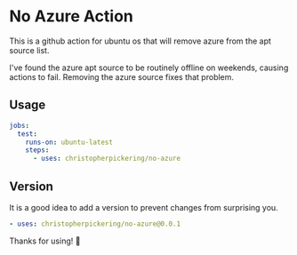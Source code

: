 # No Azure Action

This is a github action for ubuntu os that will remove azure from the apt source list.

I've found the azure apt source to be routinely offline on weekends, causing actions to fail. Removing the azure source fixes that problem.

## Usage

```yml
jobs:
  test:
    runs-on: ubuntu-latest
    steps:
      - uses: christopherpickering/no-azure
```

## Version

It is a good idea to add a version to prevent changes from surprising you.

```yml
- uses: christopherpickering/no-azure@0.0.1
```

Thanks for using! 🙏
